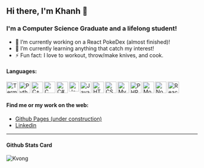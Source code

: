 ## Hi there, I'm Khanh 👋

<!--
**kvong/kvong** is a ✨ _special_ ✨ repository because its `README.md` (this file) appears on your GitHub profile.
- 🤔 I’m looking for help with ...
- 💬 Ask me about ...
- 📫 How to reach me: ...
- 😄 Pronouns: ...
- 👯 I’m looking to collaborate on ...
Here are some ideas to get you started:
-->

### I'm a Computer Science Graduate and a lifelong student! 
- 🔭 I’m currently working on a React PokeDex (almost finished)!
- 🌱 I’m currently learning anything that catch my interest!
- ⚡ Fun fact: I love to workout, throw/make knives, and cook.


#### Languages:
<img align="left" alt="Terminal" width="30px" src="https://img.icons8.com/doodle/48/000000/console--v2.png"/>
<img align="left" alt="Python" width="30px" src="https://img.icons8.com/color/48/000000/python.png" />
<img align="left" alt="C++" width="30px" src="https://img.icons8.com/color/48/000000/c-plus-plus-logo.png"/>
<img align="left" alt="C" width="30px" src="https://img.icons8.com/color/48/000000/c-programming.png"/>
<img align="left" alt="C#" width="30px" src="https://img.icons8.com/color/48/000000/c-sharp-logo.png"/>
<img align="left" alt="Java" width="26px" src="https://img.icons8.com/color/48/000000/java-coffee-cup-logo.png"/>
<img align="left" alt="Javascript" width="30px" src="https://img.icons8.com/color/48/000000/javascript.png"/>
<img align="left" alt="HTML5" width="30px" src="https://image.flaticon.com/icons/svg/888/888859.svg" />
<img align="left" alt="CSS3" width="30px" src="https://image.flaticon.com/icons/svg/888/888847.svg" />
<img align="left" alt="MySQL" width="30px" src="https://img.icons8.com/ios/50/000000/mysql-logo.png"/>
<img align="left" alt="PHP" width="30px" src="https://img.icons8.com/officel/40/000000/php-logo.png"/>
<img align="left" alt="MongoDB" width="30px" src="https://img.icons8.com/color/48/000000/mongodb.png"/>
<img align="left" alt="Node" width="30px" src="https://img.icons8.com/color/48/000000/nodejs.png"/>
<img align="left" alt="React" width="30px" src="https://img.icons8.com/color/48/000000/react-native.png"/>

<br/>
<br/>

#### Find me or my work on the web:
- [Github Pages (under construction)](https://kvong.github.io/)
- [Linkedin](https://www.linkedin.com/in/khanh-vong-6b6561171/)

---

#### Github Stats Card
<img align="left" alt="Kvong" src="https://github-readme-stats.vercel.app/api?username=kvong&show_icons=true&theme=vue-dark"/>


